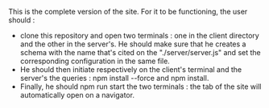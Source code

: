 This is the complete version of the site. For it to be functioning, the user should :
- clone this repository and open two terminals : one in the client directory and the other in the server's. He should make sure that he creates a schema with the name that's cited on the "./server/server.js" and set the corresponding configuration in the same file. 
- He should then initiate respectively on the client's terminal and the server's the queries : npm install --force and npm install. 
- Finally, he should npm run start the two terminals : the tab of the site will automatically open on a navigator.
